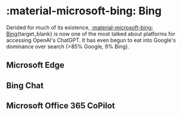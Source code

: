 # :material-microsoft-bing: Bing

Derided for much of its existence, [:material-microsoft-bing: Bing](https://www.bing.com/){target_blank} is now one of the most talked about platforms for accessing OpenAI's ChatGPT. It has even begun to eat into Google's dominance over search (>85% Google, 9% Bing).

## Microsoft Edge 

## Bing Chat

## Microsoft Office 365 CoPilot

